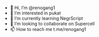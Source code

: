 - 👋 Hi, I’m @renogang1
- 👀 I’m interested in pukat
- 🌱 I’m currently learning NegrScript 
- 💞️ I’m looking to collaborate on Supercell
- 📫 How to reach me t.me/renogang1

